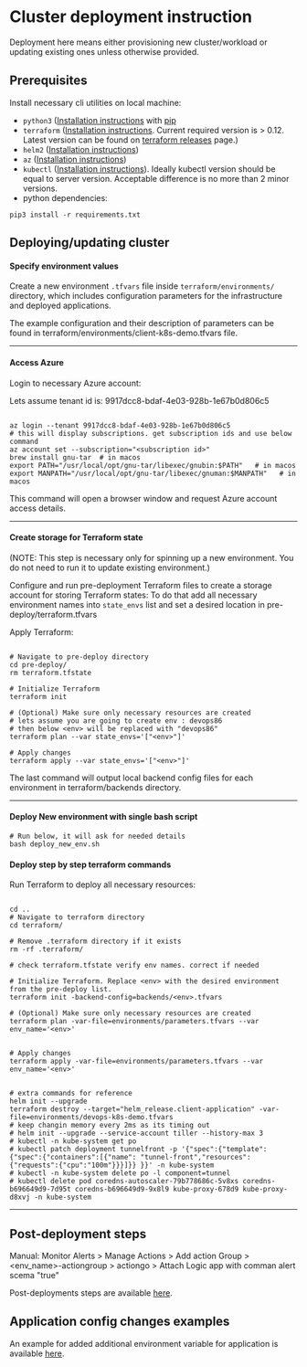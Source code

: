 # Cluster deployment instruction

Deployment here means either provisioning new cluster/workload or updating existing ones unless otherwise provided.

## Prerequisites

Install necessary cli utilities on local machine:

- `python3` ([Installation instructions](https://docs.python.org/3/using/index.html) with [pip](https://pip.pypa.io/en/stable/installing/)
- `terraform` ([Installation instructions](https://learn.hashicorp.com/terraform/getting-started/install.html). Current required version is > 0.12. Latest version can be found on [terraform releases](https://releases.hashicorp.com/terraform/) page.)
- `helm2` ([Installation instructions](https://v2.helm.sh/docs/using_helm/))
- `az` ([Installation instructions](https://docs.microsoft.com/en-us/cli/azure/install-azure-cli?view=azure-cli-latest))
- `kubectl` ([Installation instructions](https://kubernetes.io/docs/tasks/tools/install-kubectl/)). Ideally kubectl version should be equal to server version. Acceptable difference is no more than 2 minor versions.
- python dependencies:
```
pip3 install -r requirements.txt
```


## Deploying/updating cluster

#### Specify environment values

Create a new environment `.tfvars` file inside `terraform/environments/` directory, which includes configuration parameters for the infrastructure and deployed applications.

The example configuration and their description of parameters can be found in terraform/environments/client-k8s-demo.tfvars file.

---
#### Access Azure
Login to necessary Azure account:

Lets assume tenant id is: 9917dcc8-bdaf-4e03-928b-1e67b0d806c5 

```

az login --tenant 9917dcc8-bdaf-4e03-928b-1e67b0d806c5
# this will display subscriptions. get subscription ids and use below command
az account set --subscription="<subscription id>"
brew install gnu-tar  # in macos
export PATH="/usr/local/opt/gnu-tar/libexec/gnubin:$PATH"   # in macos
export MANPATH="/usr/local/opt/gnu-tar/libexec/gnuman:$MANPATH"   # in macos
```
This command will open a browser window and request Azure account access details.

---
#### Create storage for Terraform state
(NOTE: This step is necessary only for spinning up a new environment. You do not need to run it to update existing environment.)

Configure and run pre-deployment Terraform files to create a storage account for storing Terraform states:
To do that add all necessary environment names into `state_envs` list and set a desired location in pre-deploy/terraform.tfvars

Apply Terraform:
```

# Navigate to pre-deploy directory
cd pre-deploy/
rm terraform.tfstate

# Initialize Terraform 
terraform init

# (Optional) Make sure only necessary resources are created
# lets assume you are going to create env : devops86
# then below <env> will be replaced with "devops86"
terraform plan --var state_envs='["<env>"]'

# Apply changes
terraform apply --var state_envs='["<env>"]'
```
The last command will output local backend config files for each environment in terraform/backends directory.

---

#### Deploy New environment with single bash script

```
# Run below, it will ask for needed details
bash deploy_new_env.sh
```

#### Deploy step by step terraform commands
Run Terraform to deploy all necessary resources:

```

cd ..
# Navigate to terraform directory
cd terraform/

# Remove .terraform directory if it exists
rm -rf .terraform/

# check terraform.tfstate verify env names. correct if needed

# Initialize Terraform. Replace <env> with the desired environment from the pre-deploy list.
terraform init -backend-config=backends/<env>.tfvars

# (Optional) Make sure only necessary resources are created
terraform plan -var-file=environments/parameters.tfvars --var env_name='<env>'


# Apply changes
terraform apply -var-file=environments/parameters.tfvars --var env_name='<env>'


# extra commands for reference
helm init --upgrade
terraform destroy --target="helm_release.client-application" -var-file=environments/devops-k8s-demo.tfvars
# keep changin memory every 2ms as its timing out
# helm init --upgrade --service-account tiller --history-max 3
# kubectl -n kube-system get po
# kubectl patch deployment tunnelfront -p '{"spec":{"template":{"spec":{"containers":[{"name": "tunnel-front","resources":{"requests":{"cpu":"100m"}}}]}} }}' -n kube-system
# kubectl -n kube-system delete po -l component=tunnel
# kubectl delete pod coredns-autoscaler-79b778686c-5v8xs coredns-b696649d9-7d95t coredns-b696649d9-9x8l9 kube-proxy-678d9 kube-proxy-d8xvj -n kube-system

``` 
---
## Post-deployment steps

Manual:
Monitor Alerts > Manage Actions > Add action Group > 
  <env_name>-actiongroup > actiongo > Attach Logic app with comman alert scema "true"

Post-deployments steps are available [here](post-deploy.md).

## Application config changes examples
An example for added additional environment variable for application is available [here](additional_var.md).
